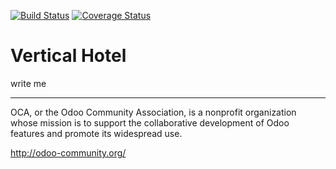 [![Build Status](https://travis-ci.org/OCA/vertical-hotel.svg?branch=10.0)](https://travis-ci.org/OCA/vertical-hotel)
[![Coverage Status](https://coveralls.io/repos/OCA/vertical-hotel/badge.png?branch=10.0)](https://coveralls.io/r/OCA/vertical-hotel?branch=10.0)

# Vertical Hotel

write me

[//]: # (addons)
[//]: # (end addons)

----

OCA, or the Odoo Community Association, is a nonprofit organization whose
mission is to support the collaborative development of Odoo features and
promote its widespread use.

http://odoo-community.org/
